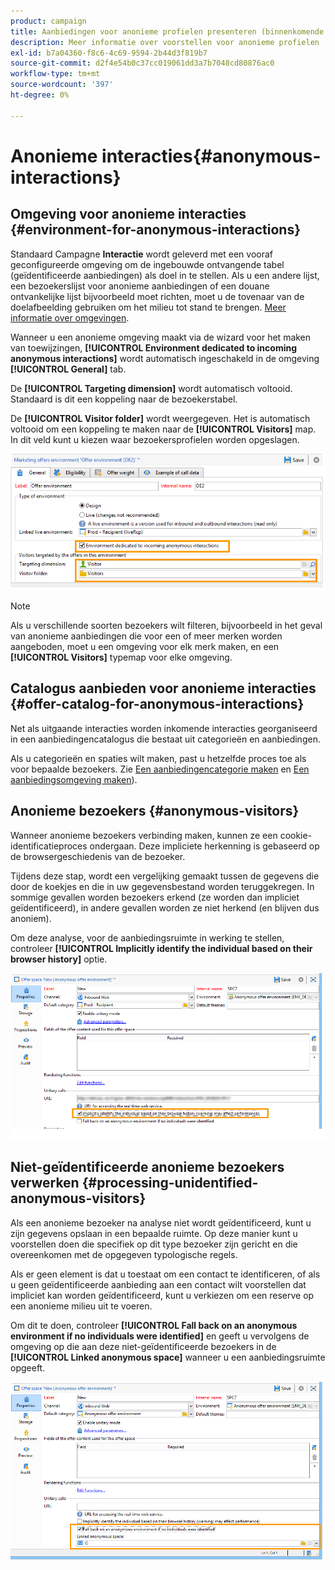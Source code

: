 ```yaml
---
product: campaign
title: Aanbiedingen voor anonieme profielen presenteren (binnenkomende interactie)
description: Meer informatie over voorstellen voor anonieme profielen
exl-id: b7a04360-f8c6-4c69-9594-2b44d3f819b7
source-git-commit: d2f4e54b0c37cc019061dd3a7b7048cd80876ac0
workflow-type: tm+mt
source-wordcount: '397'
ht-degree: 0%

---
```


# Anonieme interacties{#anonymous-interactions}

## Omgeving voor anonieme interacties {#environment-for-anonymous-interactions}

Standaard Campagne **Interactie** wordt geleverd met een vooraf geconfigureerde omgeving om de ingebouwde ontvangende tabel (geïdentificeerde aanbiedingen) als doel in te stellen. Als u een andere lijst, een bezoekerslijst voor anonieme aanbiedingen of een douane ontvankelijke lijst bijvoorbeeld moet richten, moet u de tovenaar van de doelafbeelding gebruiken om het milieu tot stand te brengen. [Meer informatie over omgevingen](interaction-env.md).

Wanneer u een anonieme omgeving maakt via de wizard voor het maken van toewijzingen, **[!UICONTROL Environment dedicated to incoming anonymous interactions]** wordt automatisch ingeschakeld in de omgeving **[!UICONTROL General]** tab.

De **[!UICONTROL Targeting dimension]** wordt automatisch voltooid. Standaard is dit een koppeling naar de bezoekerstabel.

De **[!UICONTROL Visitor folder]** wordt weergegeven. Het is automatisch voltooid om een koppeling te maken naar de **[!UICONTROL Visitors]** map. In dit veld kunt u kiezen waar bezoekersprofielen worden opgeslagen.

![](assets/anonymous_environment_option.png)

>[!NOTE]
>
>Als u verschillende soorten bezoekers wilt filteren, bijvoorbeeld in het geval van anonieme aanbiedingen die voor een of meer merken worden aangeboden, moet u een omgeving voor elk merk maken, en een **[!UICONTROL Visitors]** typemap voor elke omgeving.

## Catalogus aanbieden voor anonieme interacties {#offer-catalog-for-anonymous-interactions}

Net als uitgaande interacties worden inkomende interacties georganiseerd in een aanbiedingencatalogus die bestaat uit categorieën en aanbiedingen.

Als u categorieën en spaties wilt maken, past u hetzelfde proces toe als voor bepaalde bezoekers. Zie [Een aanbiedingencategorie maken](interaction-offer-catalog.md#creating-offer-categories) en [Een aanbiedingsomgeving maken](interaction-env.md#creating-an-offer-environment)).

## Anonieme bezoekers {#anonymous-visitors}

Wanneer anonieme bezoekers verbinding maken, kunnen ze een cookie-identificatieproces ondergaan. Deze impliciete herkenning is gebaseerd op de browsergeschiedenis van de bezoeker.

Tijdens deze stap, wordt een vergelijking gemaakt tussen de gegevens die door de koekjes en die in uw gegevensbestand worden teruggekregen. In sommige gevallen worden bezoekers erkend (ze worden dan impliciet geïdentificeerd), in andere gevallen worden ze niet herkend (en blijven dus anoniem).

Om deze analyse, voor de aanbiedingsruimte in werking te stellen, controleer **[!UICONTROL Implicitly identify the individual based on their browser history]** optie.

![](assets/identification_anonymous_visitors.png)

## Niet-geïdentificeerde anonieme bezoekers verwerken {#processing-unidentified-anonymous-visitors}

Als een anonieme bezoeker na analyse niet wordt geïdentificeerd, kunt u zijn gegevens opslaan in een bepaalde ruimte. Op deze manier kunt u voorstellen doen die specifiek op dit type bezoeker zijn gericht en die overeenkomen met de opgegeven typologische regels.

Als er geen element is dat u toestaat om een contact te identificeren, of als u geen geïdentificeerde aanbieding aan een contact wilt voorstellen dat impliciet kan worden geïdentificeerd, kunt u verkiezen om een reserve op een anonieme milieu uit te voeren.

Om dit te doen, controleer **[!UICONTROL Fall back on an anonymous environment if no individuals were identified]** en geeft u vervolgens de omgeving op die aan deze niet-geïdentificeerde bezoekers in de **[!UICONTROL Linked anonymous space]** wanneer u een aanbiedingsruimte opgeeft.

![](assets/anonymous_to_anonymous_environment.png)
